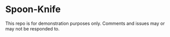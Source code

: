 Spoon-Knife
===========
This repo is for demonstration purposes only. Comments and issues may or may not be responded to.
